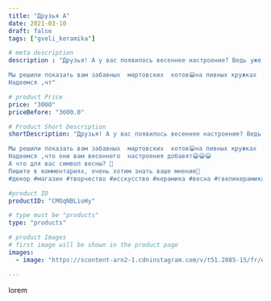 ```yaml
---
title: "Друзья А"
date: 2021-03-10
draft: false
tags: ["gveli_keramika"]

# meta description
description : "Друзья! А у вас появилось весеннее настроение? Ведь уже десятый день весны! 😀

Мы решили показать вам забавных  мартовских  котов😀на пивных кружках
Надеемся ,чт"

# product Price
price: "3000"
priceBefore: "3600.0"

# Product Short Description
shortDescription: "Друзья! А у вас появилось весеннее настроение? Ведь уже десятый день весны! 😀

Мы решили показать вам забавных  мартовских  котов😀на пивных кружках
Надеемся ,что они вам весеннего  настроения добавят😀😀😀
А что для вас символ весны? 🌺
Пишите в комментариях, очень хотим знать ваше мнение🥰
#декор #магазин #творчество #исскусство #керамика #весна #гвеликерамика #посудадлядома #посудаизглины #zotzon #интересное"

#product ID
productID: "CMOqNBLioHy"

# type must be "products"
type: "products"

# product Images
# first image will be shown in the product page
images:
  - image: "https://scontent-arn2-1.cdninstagram.com/v/t51.2885-15/fr/e15/s1080x1080/158457343_1320536958328407_5197465388243452875_n.jpg?tp=1&_nc_ht=scontent-arn2-1.cdninstagram.com&_nc_cat=103&_nc_ohc=tGIZJo7TLVsAX9VetI0&ccb=7-4&oh=8f3ef2da74917b3049dc9f855af984a0&oe=6083B182&_nc_sid=86f79a&ig_cache_key=MjUyNjE0MjA1MzU3NTQ1OTMxNA%3D%3D.2-ccb7-4"

---
```

lorem
